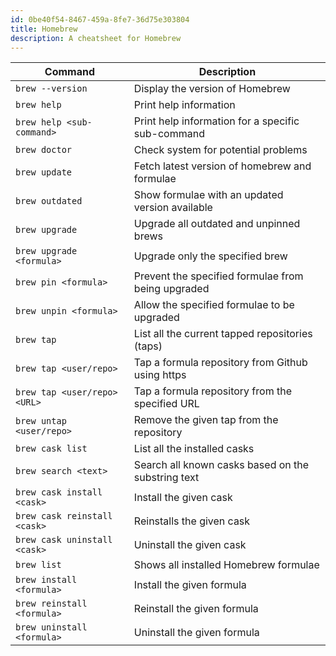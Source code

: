 ```yaml
---
id: 0be40f54-8467-459a-8fe7-36d75e303804
title: Homebrew
description: A cheatsheet for Homebrew
---
```


| Command | Description |
| --- | --- |
| `brew --version` | Display the version of Homebrew |
| `brew help` | Print help information |
| `brew help <sub-command>` | Print help information for a specific sub-command |
| `brew doctor` | Check system for potential problems |
| `brew update` | Fetch latest version of homebrew and formulae |
| `brew outdated` | Show formulae with an updated version available |
| `brew upgrade` | Upgrade all outdated and unpinned brews |
| `brew upgrade <formula>` | Upgrade only the specified brew |
| `brew pin <formula>` | Prevent the specified formulae from being upgraded |
| `brew unpin <formula>` | Allow the specified formulae to be upgraded |
| `brew tap` | List all the current tapped repositories (taps) |
| `brew tap <user/repo>` | Tap a formula repository from Github using https |
| `brew tap <user/repo> <URL>` | Tap a formula repository from the specified URL |
| `brew untap <user/repo>` | Remove the given tap from the repository |
| `brew cask list` | List all the installed casks |
| `brew search <text>` | Search all known casks based on the substring text |
| `brew cask install <cask>` | Install the given cask |
| `brew cask reinstall <cask>` | Reinstalls the given cask |
| `brew cask uninstall <cask>` | Uninstall the given cask |
| `brew list` | Shows all installed Homebrew formulae |
| `brew install <formula>` | Install the given formula |
| `brew reinstall <formula>` | Reinstall the given formula |
| `brew uninstall <formula>` | Uninstall the given formula |
